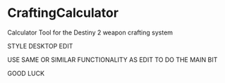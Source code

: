 # CraftingCalculator

Calculator Tool for the Destiny 2 weapon crafting system

STYLE DESKTOP EDIT

USE SAME OR SIMILAR FUNCTIONALITY AS EDIT TO DO THE MAIN BIT

GOOD LUCK